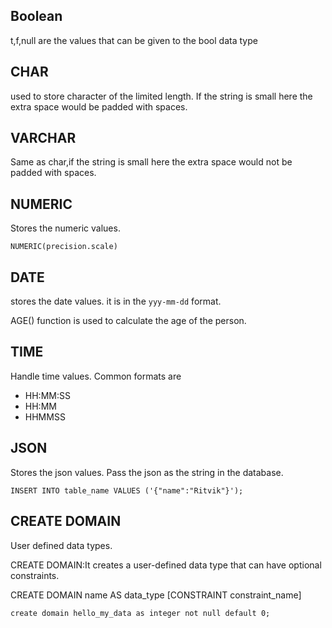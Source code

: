 ## Boolean

t,f,null are the values that can be given to the bool data type

## CHAR

used to store character of the limited length. If the string is small here the extra space would be padded with spaces.

## VARCHAR

Same as char,if the string is small here the extra space would not be padded with spaces.

## NUMERIC

Stores the numeric values. 

`NUMERIC(precision.scale)`

## DATE

stores the date values. it is in the `yyy-mm-dd` format.

AGE() function is used to calculate the age of the person.

## TIME

Handle time values. Common formats are 

- HH:MM:SS
- HH:MM
- HHMMSS

## JSON

Stores the json values. Pass the json as the string in the database. 

```
INSERT INTO table_name VALUES ('{"name":"Ritvik"}');
```

## CREATE DOMAIN

User defined data types.

CREATE DOMAIN:It creates a user-defined data type that can have optional constraints. 


CREATE DOMAIN name AS data_type [CONSTRAINT constraint_name]

```
create domain hello_my_data as integer not null default 0;
```
